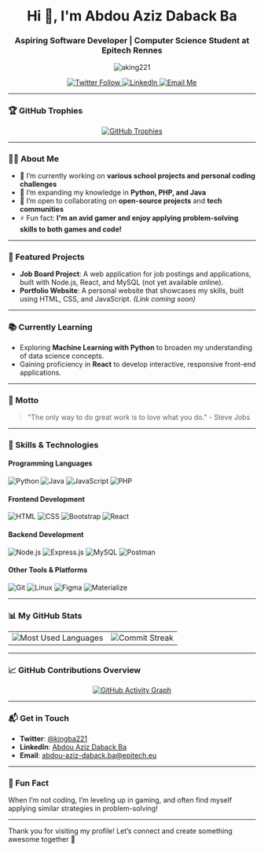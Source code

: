<h1 align="center">Hi 👋, I'm Abdou Aziz Daback Ba</h1>
<h3 align="center">Aspiring Software Developer | Computer Science Student at Epitech Rennes</h3>

<p align="center">
  <img src="https://komarev.com/ghpvc/?username=aking221&label=Profile%20views&color=0e75b6&style=flat" alt="aking221" />
</p>

<p align="center">
  <a href="https://twitter.com/kingba221" target="_blank">
    <img src="https://img.shields.io/twitter/follow/kingba221?logo=twitter&style=for-the-badge" alt="Twitter Follow" />
  </a>
  <a href="https://linkedin.com/in/abdou-aziz-ba-104041190" target="_blank">
    <img src="https://img.shields.io/badge/-LinkedIn-blue?style=for-the-badge&logo=linkedin&logoColor=white" alt="LinkedIn" />
  </a>
  <a href="mailto:abdou-aziz-daback.ba@epitech.eu">
    <img src="https://img.shields.io/badge/Email-D14836?style=for-the-badge&logo=gmail&logoColor=white" alt="Email Me" />
  </a>
</p>

---

### 🏆 GitHub Trophies

<p align="center">
  <a href="https://github.com/ryo-ma/github-profile-trophy">
    <img src="https://github-profile-trophy.vercel.app/?username=aking221&theme=onedark&no-frame=true&margin-w=15" alt="GitHub Trophies" />
  </a>
</p>

---

### 🧑‍💻 About Me

- 🔭 I’m currently working on **various school projects and personal coding challenges**
- 🌱 I’m expanding my knowledge in **Python, PHP, and Java**
- 👯 I’m open to collaborating on **open-source projects** and **tech communities**
- ⚡ Fun fact: **I'm an avid gamer and enjoy applying problem-solving skills to both games and code!**

---

### 🚀 Featured Projects

- **Job Board Project**: A web application for job postings and applications, built with Node.js, React, and MySQL (not yet available online).
- **Portfolio Website**: A personal website that showcases my skills, built using HTML, CSS, and JavaScript. *(Link coming soon)*

---

### 📚 Currently Learning

- Exploring **Machine Learning with Python** to broaden my understanding of data science concepts.
- Gaining proficiency in **React** to develop interactive, responsive front-end applications.

---

### 🌟 Motto

> "The only way to do great work is to love what you do." - Steve Jobs

---

### 🚀 Skills & Technologies

#### Programming Languages
<p>
  <img src="https://img.shields.io/badge/Python-3776AB?style=for-the-badge&logo=python&logoColor=white" alt="Python" />
  <img src="https://img.shields.io/badge/Java-007396?style=for-the-badge&logo=java&logoColor=white" alt="Java" />
  <img src="https://img.shields.io/badge/JavaScript-F7DF1E?style=for-the-badge&logo=javascript&logoColor=black" alt="JavaScript" />
  <img src="https://img.shields.io/badge/PHP-777BB4?style=for-the-badge&logo=php&logoColor=white" alt="PHP" />
</p>

#### Frontend Development
<p>
  <img src="https://img.shields.io/badge/HTML5-E34F26?style=for-the-badge&logo=html5&logoColor=white" alt="HTML" />
  <img src="https://img.shields.io/badge/CSS3-1572B6?style=for-the-badge&logo=css3&logoColor=white" alt="CSS" />
  <img src="https://img.shields.io/badge/Bootstrap-563D7C?style=for-the-badge&logo=bootstrap&logoColor=white" alt="Bootstrap" />
  <img src="https://img.shields.io/badge/React-61DAFB?style=for-the-badge&logo=react&logoColor=black" alt="React" />
</p>

#### Backend Development
<p>
  <img src="https://img.shields.io/badge/Node.js-339933?style=for-the-badge&logo=node-dot-js&logoColor=white" alt="Node.js" />
  <img src="https://img.shields.io/badge/Express.js-000000?style=for-the-badge&logo=express&logoColor=white" alt="Express.js" />
  <img src="https://img.shields.io/badge/MySQL-4479A1?style=for-the-badge&logo=mysql&logoColor=white" alt="MySQL" />
  <img src="https://img.shields.io/badge/Postman-FF6C37?style=for-the-badge&logo=postman&logoColor=white" alt="Postman" />
</p>

#### Other Tools & Platforms
<p>
  <img src="https://img.shields.io/badge/Git-F05032?style=for-the-badge&logo=git&logoColor=white" alt="Git" />
  <img src="https://img.shields.io/badge/Linux-FCC624?style=for-the-badge&logo=linux&logoColor=black" alt="Linux" />
  <img src="https://img.shields.io/badge/Figma-F24E1E?style=for-the-badge&logo=figma&logoColor=white" alt="Figma" />
  <img src="https://img.shields.io/badge/Materialize-EE6E73?style=for-the-badge&logo=material-design&logoColor=white" alt="Materialize" />
</p>

---

### 📊 My GitHub Stats

<table align="center">
  <tr>
    <td align="center">
      <img src="https://github-readme-stats.vercel.app/api/top-langs/?username=aking221&layout=compact&theme=dark" alt="Most Used Languages" />
    </td>
    <td align="center">
      <img src="https://github-readme-streak-stats.herokuapp.com/?user=aking221&theme=dark" alt="Commit Streak" />
    </td>
  </tr>
</table>

---

### 📈 GitHub Contributions Overview

<p align="center">
  <a href="https://github.com/ashutosh00710/github-readme-activity-graph">
    <img src="https://github-readme-activity-graph.vercel.app/graph?username=Aking221&theme=react-dark&bg_color=1a1a1a&color=57c7d4&line=9a9a9a&point=403d3d&area=true&hide_border=true" alt="GitHub Activity Graph" />
  </a>
</p>


---

### 📬 Get in Touch

- **Twitter**: [@kingba221](https://twitter.com/kingba221)
- **LinkedIn**: [Abdou Aziz Daback Ba](https://linkedin.com/in/abdou-aziz-ba-104041190)
- **Email**: [abdou-aziz-daback.ba@epitech.eu](mailto:abdou-aziz-daback.ba@epitech.eu)

---

### 🎉 Fun Fact
When I’m not coding, I’m leveling up in gaming, and often find myself applying similar strategies in problem-solving!

---

Thank you for visiting my profile! Let’s connect and create something awesome together 🚀
